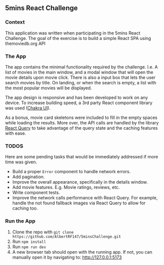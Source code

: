 ## 5mins React Challenge

### Context

This application was written when participating in the 5mins React Challenge. The goal of the exercise is to build a simple React SPA using themoviedb.org API

### The App

The app contains the minimal functionality required by the challenge. I.e. A list of movies in the main window, and a modal window that will open the movie details upon movie click. There is also a input box that lets the user search movies by title. On landing, or when the search is empty, a list with the most popular movies will be displayed.

The app design is responsive and has been developed to work on any device. To increase building speed, a 3rd party React component library was used ([Chakra UI](https://chakra-ui.com/)).

As a bonus, movie card skeletons were included to fill in the empty spaces while loading the results. More over, the API calls are handled by the library [React Query](https://react-query-v3.tanstack.com/) to take advantage of the query state and the caching features with ease.

### TODOS

Here are some pending tasks that would be immediately addressed if more time was given.

- Build a proper `Error` component to handle network errors.
- Add pagination.
- Improve the overall appearance, specifically in the details window.
- Add movie features. E.g. Movie ratings, reviews, etc.
- Write component tests.
- Improve the network calls performance with React Query. For example, handle the not found fallback images via React Query to allow for caching too.

### Run the App

1. Clone the repo with `git clone https://github.com/AlbertRF147/5minsChallenge.git`
2. Run `npm install`
3. Run `npm run dev`
4. A new browser tab should open with the running app. If not, you can manually open it by navigating to: http://127.0.0.1:5173
